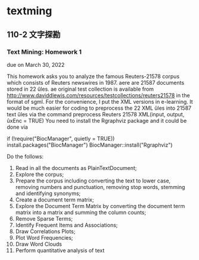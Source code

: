 # textming
## 110-2 文字探勘
### Text Mining: Homework 1
due on March 30, 2022

This homework asks you to analyze the famous Reuters-21578 corpus which consists of Reuters
newswires in 1987. aere are 21587 documents stored in 22 ûles. ae original test collection is available from http://www.daviddlewis.com/resources/testcollections/reuters21578 in the
format of sgml. For the convenience, I put the XML versions in e-learning. It would be much easier
for coding to preprocess the 22 XML ûles into 21587 text ûles via the command
preprocess Reuters 21578 XML(input, output, ûxEnc = TRUE)
You need to install the Rgraphviz package and it could be done via

if (!require("BiocManager", quietly = TRUE))
install.packages("BiocManager")
BiocManager::install("Rgraphviz")

Do the follows:
1. Read in all the documents as PlainTextDocument;
2. Explore the corpus;
3. Prepare the corpus including converting the text to lower case, removing numbers and punctuation, removing stop words, stemming and identifying synonyms;
4. Create a document term matrix;
5. Explore the Document Term Matrix by converting the document term matrix into a matrix
and summing the column counts;
6. Remove Sparse Terms;
7. Identify Frequent Items and Associations;
8. Draw Correlations Plots;
9. Plot Word Frequencies;
10. Draw Word Clouds
11. Perform quantitative analysis of text
